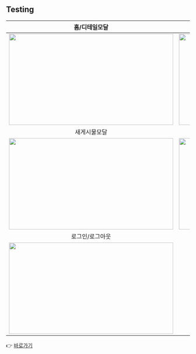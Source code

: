 ## Testing

|홈/디테일모달|검색모달|
|:---:|:---:|
|<img src="https://github.com/user-attachments/assets/11bb14fb-0a07-493b-a9cb-b0df81f50a6c" width="450px" height="250px">|<img src="https://github.com/user-attachments/assets/a7d9fceb-354c-49bc-99c4-ba40ea7b29cd" width="450px" height="250px">|
|새게시물모달|마이페이지|
|<img src="https://github.com/user-attachments/assets/0c5198a0-89b4-4074-8aad-d9c491243de2" width="450px" height="250px">|<img src="https://github.com/user-attachments/assets/bf4de9c7-85b5-48d0-aa71-36b5c070fa57" width="450px" height="250px">|
|로그인/로그아웃|
|<img src="https://github.com/user-attachments/assets/74baa9b3-ce91-4f0f-9f56-273d8309c857" width="450px" height="250px">|

👉 [바로가기](https://instantgram-mu.vercel.app/)







 














